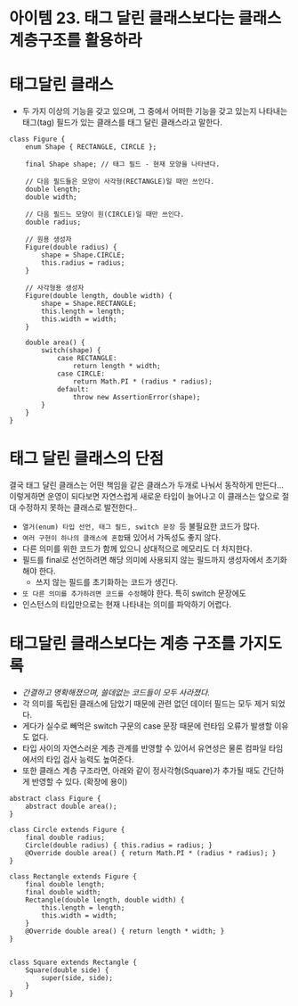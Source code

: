 # 아이템 23. 태그 달린 클래스보다는 클래스 계층구조를 활용하라

# 태그달린 클래스
- 두 가지 이상의 기능을 갖고 있으며, 그 중에서 어떠한 기능을 갖고 있는지 나타내는 태그(tag) 필드가 있는 클래스를 태그 달린 클래스라고 말한다.


```
class Figure {
    enum Shape { RECTANGLE, CIRCLE };

    final Shape shape; // 태그 필드 - 현재 모양을 나타낸다.

    // 다음 필드들은 모양이 사각형(RECTANGLE)일 때만 쓰인다.
    double length;
    double width;

    // 다음 필드느 모양이 원(CIRCLE)일 때만 쓰인다.
    double radius;

    // 원용 생성자
    Figure(double radius) {
        shape = Shape.CIRCLE;
        this.radius = radius;
    }

    // 사각형용 생성자
    Figure(double length, double width) {
        shape = Shape.RECTANGLE;
        this.length = length;
        this.width = width;
    }

    double area() {
        switch(shape) {
            case RECTANGLE:
                return length * width;
            case CIRCLE:
                return Math.PI * (radius * radius);
            default:
                throw new AssertionError(shape);
        }
    }
}

```


# 태그 달린 클래스의 단점
결국 태그 달린 클래스는 어떤 책임을 같은 클래스가 두개로 나눠서 동작하게 만든다… 이렇게하면 운영이 되다보면 자연스럽게 새로운 타입이 늘어나고 이 클래스는 앞으로 절대 수정하지 못하는 클래스로 발전한다..


* `열거(enum) 타입 선언, 태그 필드, switch 문장 `등 불필요한 코드가 많다.
* `여러 구현이 하나의 클래스에 혼합`돼 있어서 가독성도 좋지 않다.
* 다른 의미를 위한 코드가 함께 있으니 상대적으로 메모리도 더 차지한다.
* 필드를 final로 선언하려면 해당 의미에 사용되지 않는 필드까지 생성자에서 초기화해야 한다.
	* 쓰지 않는 필드를 초기화하는 코드가 생긴다.
* `또 다른 의미를 추가하려면 코드를 수정`해야 한다. 특히 switch 문장에도
* 인스턴스의 타입만으로는 현재 나타내는 의미를 파악하기 어렵다.



# 태그달린 클래스보다는 계층 구조를 가지도록
- *간결하고 명확해졌으며, 쓸데없는 코드들이 모두 사라졌다.* 
- 각 의미를 독립된 클래스에 담았기 때문에 관련 없던 데이터 필드는 모두 제거 되었다. 
- 게다가 실수로 빼먹은 switch 구문의 case 문장 때문에 런타임 오류가 발생할 이유도 없다.
- 타입 사이의 자연스러운 계층 관계를 반영할 수 있어서 유연성은 물론 컴파일 타임에서의 타입 검사 능력도 높여준다.
-  또한 클래스 계층 구조라면, 아래와 같이 정사각형(Square)가 추가될 때도 간단하게 반영할 수 있다. (확장에 용이)


```
abstract class Figure {
    abstract double area();
}

class Circle extends Figure {
    final double radius;
    Circle(double radius) { this.radius = radius; }
    @Override double area() { return Math.PI * (radius * radius); }
}

class Rectangle extends Figure {
    final double length;
    final double width;
    Rectangle(double length, double width) {
        this.length = length;
        this.width = width;
    }
    @Override double area() { return length * width; }
}


class Square extends Rectangle {
    Square(double side) {
        super(side, side);
    }
}

```